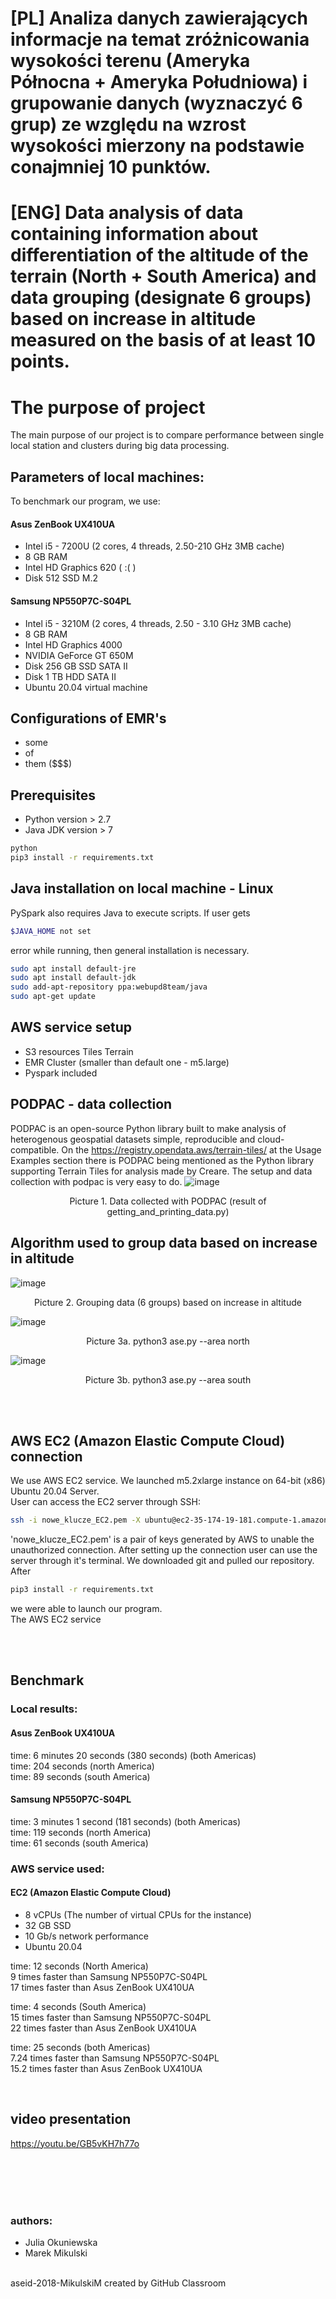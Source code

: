 # [PL] Analiza danych zawierających informacje na temat zróżnicowania wysokości terenu (Ameryka Północna + Ameryka Południowa) i grupowanie danych (wyznaczyć 6 grup) ze względu na wzrost wysokości mierzony na podstawie conajmniej 10 punktów.
# [ENG] Data analysis of data containing information about differentiation of the altitude of the terrain (North + South America) and data grouping (designate 6 groups) based on increase in altitude measured on the basis of at least 10 points.

# The purpose of project
The main purpose of our project is to compare performance between single local station and clusters during big data processing. 

## Parameters of local machines:
To benchmark our program, we use:
#### Asus ZenBook UX410UA
- Intel i5 - 7200U (2 cores, 4 threads, 2.50-210 GHz 3MB cache)
- 8 GB RAM
- Intel HD Graphics 620 ( :( )
- Disk 512 SSD M.2
#### Samsung NP550P7C-S04PL
- Intel i5 - 3210M (2 cores, 4 threads, 2.50 - 3.10 GHz 3MB cache)
- 8 GB RAM
- Intel HD Graphics 4000
- NVIDIA GeForce GT 650M
- Disk 256 GB SSD SATA II
- Disk 1 TB HDD SATA II
- Ubuntu 20.04 virtual machine 

## Configurations of EMR's
- some
- of 
- them ($$$)


## Prerequisites
- Python version > 2.7
- Java JDK version > 7
```bash
python
pip3 install -r requirements.txt
```

## Java installation on local machine - Linux
PySpark also requires Java to execute scripts. If user gets

```bash
$JAVA_HOME not set
``` 
error while running, then general installation is necessary.

```bash
sudo apt install default-jre
sudo apt install default-jdk
sudo add-apt-repository ppa:webupd8team/java
sudo apt-get update
```

## AWS service setup
- S3 resources Tiles Terrain
- EMR Cluster (smaller than default one - m5.large)
- Pyspark included


## PODPAC - data collection
PODPAC is an open-source Python library built to make analysis of heterogenous geospatial datasets simple, reproducible and cloud-compatible.
On the https://registry.opendata.aws/terrain-tiles/ at the Usage Examples section there is PODPAC being mentioned as the Python library supporting Terrain Tiles for analysis made by Creare. The setup and data collection with podpac is very easy to do.
![image](https://user-images.githubusercontent.com/28922780/93671513-f24d8000-faa3-11ea-8c11-0fc4438941f7.png)
<p align="center">
  Picture 1. Data collected with PODPAC (result of getting_and_printing_data.py)
</p>

## Algorithm used to group data based on increase in altitude

![image](https://user-images.githubusercontent.com/28922780/93746543-96930c00-fbf5-11ea-9d6c-9385cdd147c8.png)
<p align="center">
  Picture 2. Grouping data (6 groups) based on increase in altitude
</p>


![image](https://user-images.githubusercontent.com/28922780/93752485-05c12e00-fbff-11ea-8e9f-e68efa137b2d.png)
<p align="center">
  Picture 3a. python3 ase.py --area north
</p>

![image](https://user-images.githubusercontent.com/28922780/93751758-e2e24a00-fbfd-11ea-83f9-26a536681a97.png)
<p align="center">
  Picture 3b. python3 ase.py --area south
</p>
<br/><br/>

## AWS EC2 (Amazon Elastic Compute Cloud) connection
We use AWS EC2 service. We launched m5.2xlarge instance on 64-bit (x86) Ubuntu 20.04 Server.\
User can access the EC2 server through SSH:
```bash
ssh -i nowe_klucze_EC2.pem -X ubuntu@ec2-35-174-19-181.compute-1.amazonaws.com
``` 
'nowe_klucze_EC2.pem' is a pair of keys generated by AWS to unable the unauthorized connection.
After setting up the connection user can use the server through it's terminal.
We downloaded git and pulled our repository. After
```bash
pip3 install -r requirements.txt
```
we were able to launch our program.\
The AWS EC2 service 

<br/><br/>

## Benchmark

### Local results:
#### Asus ZenBook UX410UA
time: 6 minutes 20 seconds (380 seconds) (both Americas)\
time: 204 seconds (north America)\
time: 89 seconds (south America)
#### Samsung NP550P7C-S04PL
time: 3 minutes 1 second (181 seconds) (both Americas)\
time: 119 seconds (north America)\
time: 61 seconds (south America)

### AWS service used:
#### EC2 (Amazon Elastic Compute Cloud)
- 8 vCPUs (The number of virtual CPUs for the instance)
- 32 GB SSD
- 10 Gb/s network performance
- Ubuntu 20.04

time: 12 seconds (North America)\
9 times faster than Samsung NP550P7C-S04PL\
17 times faster than Asus ZenBook UX410UA

time: 4 seconds (South America)\
15 times faster than Samsung NP550P7C-S04PL\
22 times faster than Asus ZenBook UX410UA

time: 25 seconds (both Americas)\
7.24 times faster than Samsung NP550P7C-S04PL\
15.2 times faster than Asus ZenBook UX410UA

<br/>

## video presentation
https://youtu.be/GB5vKH7h77o

<br/><br/>
<br/><br/>
### authors:
- Julia Okuniewska
- Marek Mikulski

\
aseid-2018-MikulskiM created by GitHub Classroom
